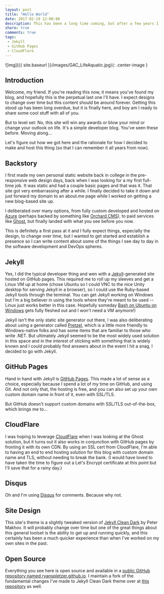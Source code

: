 ```yaml
---
layout: post
title: "Hello World"
date: 2017-02-19 12:00:00
description: This has been a long time coming, but after a few years I finally have a new blog.
share: true
comments: true
tags:
 - Jekyll
 - GitHub Pages
 - CloudFlare
---
```


![img]({{ site.baseurl }}/images/GAC_LifeAquatic.jpg){: .center-image }

## Introduction

Welcome, my friend. If you're reading this now, it means you've found my blog,
and hopefully this is the perpetual last one I'll have. I expect designs to
change over time but this content should be around forever. Getting this stood
up has been long overdue, but it is finally here, and boy am I ready to share
some cool stuff with all of you.

But to level set: No, this site will win any awards or blow your mind or change
your outlook on life. It's a simple developer blog. You've seen these before.
Moving along...

Let's figure out how we got here and the rationale for how I decided to make and
host this thing (so that I can remember it all years from now).

## Backstory

I first made my own personal static website back in college in the
pre-responsive web design days, back when I was looking for a my first full-time
job. It was static and had a couple basic pages and that was it. That site got
very embarrassing after a while. I finally decided to take it down and just
forward my domain to an about.me page while I worked on getting a new blog-based
site up.

I deliberated over many options, from fully custom developed and hosted on
[Azure](https://azure.microsoft.com) (perhaps backed by something like
[Orchard CMS](http://www.orchardproject.net/)), to paid services like
[Ghost](https://ghost.org/), but finally landed with what you see before you
now.

This is definitely a first pass at it and I fully expect things, especially the
design, to change over time, but I wanted to get started and establish a
presence so I can write content about some of the things I see day to day in the
software development and DevOps spheres.

## Jekyll

Yes, I did the typical developer thing and wen with a
[Jekyll](https://jekyllrb.com/)-generated site hosted on GitHub pages. This
required me to roll up my sleeves and get a Linux VM up at home (chose Ubuntu
so I could VNC to the nice Unity desktop for serving Jekyll in a browser), so I
could use the Ruby-based Jekyll tools through the terminal. You can get Jekyll
working on Windows but I'm a big believer in using the tools where they're meant
to be used -- Linux just works better in this case. Hopefully someday
[Bash on Ubuntu on Windows](
    https://msdn.microsoft.com/en-us/commandline/wsl/about
) gets fully fleshed out and I won't need a VM anymore!)

Jekyll isn't the only static site generator out there, I was also deliberating
about using a generator called [Pretzel](https://github.com/Code52/pretzel),
which is a little more friendly to Windows-native folks and has some items that
are familiar to those who write .NET. But ultimately Jekyll seemed to be the
most widely used solution in this space and in the interest of sticking with
something that is widely known and I could probably find answers about in the
event I hit a snag, I decided to go with Jekyll.

## GitHub Pages

Hand in hand with Jekyll is [GitHub Pages](https://pages.github.com/). This made
a lot of sense as a choice, especially because I spend a lot of my time on
GitHub, and using Git. And not only that, the hosting is free, and you can also
set up your own custom domain name in front of it, even with SSL/TLS.

But GitHub doesn't support custom domains with SSL/TLS out-of-the-box, which
brings me to...

## CloudFlare

I was hoping to leverage [CloudFlare](https://www.cloudflare.com/) when I was
looking at the Ghost solution, but it turns out it also works in conjunction
with GitHub pages by fronting it with its own CDN. By using an SSL cert
from CloudFlare, I'm able to having an end to end hosting solution
for this blog with custom domain name and TLS, without needing to break the
bank. (I would have loved to have taken the time to figure out a Let's Encrypt
certificate at this point but I'll save that for a rainy day.)

## Disqus

Oh and I'm using [Disqus](https://disqus.com) for comments. Because why not.

## Site Design

This site's theme is a slightly tweaked version of
[Jekyll Clean Dark](https://github.com/streetturtle/jekyll-clean-dark) by Peter
Makhov. It will probably change over time but one of the great things about this
general toolset is the ability to get up and running quickly, and this certainly
has been a much quicker experience than when I've worked on my own sites in the
past.

## Open Source

Everything you see here is open source and available in a [public GitHub
repository named ryanspletzer.github.io](
    https://github.com/ryanspletzer/ryanspletzer.github.io
). I maintain a fork of the fundamental changes I've made to Jekyll Clean Dark
theme over at [this repository](
    https://github.com/ryanspletzer/jekyll-clean-dark
) as well.
